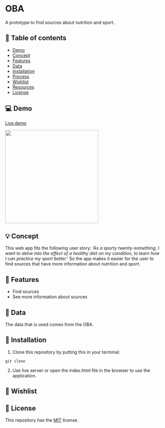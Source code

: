 # OBA

A prototype to find sources about nutrition and sport.

## :bookmark_tabs: Table of contents
* [Demo](https://github.com/lottekoblens/foodchecker#computer-demo)
* [Concept](https://github.com/lottekoblens/foodchecker#bulb-concept)
* [Features](https://github.com/lottekoblens/foodchecker#high_brightness-features)
* [Data](https://github.com/lottekoblens/foodchecker#file_folder-data)
* [Installation](https://github.com/lottekoblens/foodchecker#wrench-installation)
* [Process](https://github.com/lottekoblens/foodchecker#chart_with_upwards_trend-process)
* [Wishlist](https://github.com/lottekoblens/foodchecker#pencil-wishlist)
* [Resources](https://github.com/lottekoblens/foodchecker#open_file_folder-resources)
* [License](https://github.com/lottekoblens/foodchecker#bookmark-license)

## :computer: Demo

[Live demo](https://lottekoblens.github.io/OBA-project/)

<img src="" width="300">

## :bulb: Concept

This web app fits the following user story: _'As a sporty twenty-something, I want to delve into the effect of a healthy diet on my condition, to learn how I can practice my sport better.'_
So the app makes it easier for the user to find sources that have more information about nutrition and sport.

## :high_brightness: Features

* Find sources
* See more information about sources

## :file_folder: Data 

The data that is used comes from the OBA.

## :wrench: Installation

1. Clone this repository by putting this in your terminal:

`git clone `

2. Use live server or open the index.html file in the browser to use the application.

## :pencil: Wishlist


## :bookmark: License

This repository has the [MIT](https://github.com/lottekoblens/foodchecker/blob/main/LICENSE) license.
